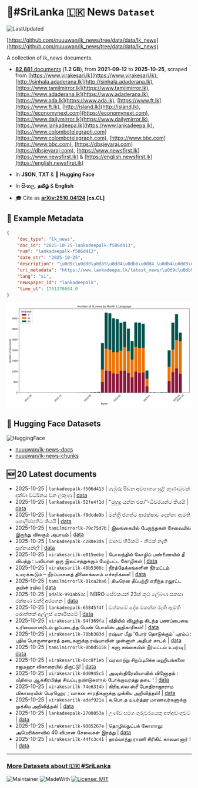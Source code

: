 # 📄#SriLanka 🇱🇰 News `Dataset`

![LastUpdated](https://img.shields.io/badge/last_updated-2025--10--25_13:46:02-green)

[https://github.com/nuuuwan/lk_news/tree/data/data/lk_news](https://github.com/nuuuwan/lk_news/tree/data/data/lk_news)

A collection of lk_news documents.

- [**82,881** documents](https://github.com/nuuuwan/lk_news/tree/data/data/lk_news) (**1.2 GB**), from **2021-09-12** to **2025-10-25**, scraped from [https://www.virakesari.lk](https://www.virakesari.lk), [http://sinhala.adaderana.lk](http://sinhala.adaderana.lk), [https://www.tamilmirror.lk](https://www.tamilmirror.lk), [https://www.adaderana.lk](https://www.adaderana.lk), [https://www.ada.lk](https://www.ada.lk), [https://www.ft.lk](https://www.ft.lk), [http://island.lk](http://island.lk), [https://economynext.com](https://economynext.com), [https://www.dailymirror.lk](https://www.dailymirror.lk), [https://www.lankadeepa.lk](https://www.lankadeepa.lk), [https://www.colombotelegraph.com](https://www.colombotelegraph.com), [https://www.bbc.com](https://www.bbc.com), [https://dbsjeyaraj.com](https://dbsjeyaraj.com), [https://www.newsfirst.lk](https://www.newsfirst.lk) & [https://english.newsfirst.lk](https://english.newsfirst.lk)

- In **JSON**, **TXT** & **🤗 Hugging Face**

- In **සිංහල**, **தமிழ்** & **English**

- 🎓 Cite as **[arXiv:2510.04124](https://arxiv.org/abs/2510.04124) [cs.CL]**

## 📝 Example Metadata

```json
{
    "doc_type": "lk_news",
    "doc_id": "2025-10-25-lankadeepalk-f506d413",
    "num": "lankadeepalk-f506d413",
    "date_str": "2025-10-25",
    "description": "\u0d9c\u0dd0\u0db9\u0dd4\u0dbb\u0dd4 \u0db4\u0dd3\u0da9\u0db1 \u0d85\u0dc0\u0db4\u0dcf\u0dad\u0dba \u0dc3\u0dd4\u0dc5\u0dd2 \u0d9a\u0dd4\u0dab\u0dcf\u0da7\u0dd4\u0dc0\u0d9a\u0dca \u0daf\u0d9a\u0dca\u0dc0\u0dcf \u0dc0\u0dbb\u0dca\u0db0\u0db1\u0dba \u0dc0\u0db1 \u0dbd\u0d9a\u0dd4\u0dab\u0dd4",
    "url_metadata": "https://www.lankadeepa.lk/latest_news/\u0d9c\u0db9\u0dbb-\u0db4\u0da9\u0db1-\u0d85\u0dc0\u0db4\u0dad\u0dba-\u0dc3\u0dc5-\u0d9a\u0dab\u0da7\u0dc0\u0d9a-\u0daf\u0d9a\u0dc0-\u0dc0\u0dbb\u0db0\u0db1\u0dba-\u0dc0\u0db1-\u0dbd\u0d9a\u0dab/1-682017",
    "lang": "si",
    "newspaper_id": "lankadeepalk",
    "time_ut": 1761376664.0
}
```

![Chart](https://raw.githubusercontent.com/nuuuwan/lk_news/refs/heads/data/data/lk_news/docs_by_month_and_lang.png)

## 🤗 Hugging Face Datasets

![HuggingFace](https://img.shields.io/badge/-HuggingFace-FDEE21?style=for-the-badge&logo=HuggingFace)

- [nuuuwan/lk-news-docs](https://huggingface.co/datasets/nuuuwan/lk-news-docs)
- [nuuuwan/lk-news-chunks](https://huggingface.co/datasets/nuuuwan/lk-news-chunks)

## 🆕 20 Latest documents

- 2025-10-25 | `lankadeepalk-f506d413` | ගැඹුරු පීඩන අවපාතය සුළි කුණාටුවක් දක්වා වර්ධනය වන ලකුණු | [data](https://github.com/nuuuwan/lk_news/tree/data/data/lk_news/2020s/2025/2025-10-25-lankadeepalk-f506d413)
- 2025-10-25 | `lankadeepalk-52fe4f1d` | ‘‘මුහුදු යන්න එපා‘‘-ධීවරයන්ට කියයි | [data](https://github.com/nuuuwan/lk_news/tree/data/data/lk_news/2020s/2025/2025-10-25-lankadeepalk-52fe4f1d)
- 2025-10-25 | `lankadeepalk-f8dcde9b` | මන්ත්‍රී ජගත්ට  ආරක්ෂාව දෙන්න: ඇමති පොලිස්පතිට කියයි | [data](https://github.com/nuuuwan/lk_news/tree/data/data/lk_news/2020s/2025/2025-10-25-lankadeepalk-f8dcde9b)
- 2025-10-25 | `tamilmirrorlk-79c75d7b` | இலங்கையில் பேருந்துகள் சேவையில் இருந்து விலகும் அபாயம் | [data](https://github.com/nuuuwan/lk_news/tree/data/data/lk_news/2020s/2025/2025-10-25-tamilmirrorlk-79c75d7b)
- 2025-10-25 | `lankadeepalk-c280e3da` | මානව හිමිකම් - නිමක් නැති ප්‍රශ්නයක්ද? | [data](https://github.com/nuuuwan/lk_news/tree/data/data/lk_news/2020s/2025/2025-10-25-lankadeepalk-c280e3da)
- 2025-10-25 | `virakesarilk-e015eebe` | போலந்தில் கோழிப் பண்ணையில் தீ விபத்து : பலியான ஒரு இலட்சத்துக்கும் மேற்பட்ட கோழிகள் | [data](https://github.com/nuuuwan/lk_news/tree/data/data/lk_news/2020s/2025/2025-10-25-virakesarilk-e015eebe)
- 2025-10-25 | `virakesarilk-48b5300c` | நீர்த்தேக்கங்களின் நீர்மட்டம் உயரக்கூடும் – நீர்ப்பாசனத் திணைக்களம் எச்சரிக்கை! | [data](https://github.com/nuuuwan/lk_news/tree/data/data/lk_news/2020s/2025/2025-10-25-virakesarilk-48b5300c)
- 2025-10-25 | `tamilmirrorlk-01ca2ba6` | திடீரென தீப்பற்றி எரிந்த ரஜரட்ட குயின் ரயில் | [data](https://github.com/nuuuwan/lk_news/tree/data/data/lk_news/2020s/2025/2025-10-25-tamilmirrorlk-01ca2ba6)
- 2025-10-25 | `adalk-991ab53c` | NBRO සේවකයන් 23ක් කූඨ ලේඛණ සකසා රක්ෂණ වන්දි අරගෙන | [data](https://github.com/nuuuwan/lk_news/tree/data/data/lk_news/2020s/2025/2025-10-25-adalk-991ab53c)
- 2025-10-25 | `lankadeepalk-65845f4f` | වත්කමේ දෝෂ මකන්න මැති ඇමති රොත්තක් අල්ලස් කොමිසමේ | [data](https://github.com/nuuuwan/lk_news/tree/data/data/lk_news/2020s/2025/2025-10-25-lankadeepalk-65845f4f)
- 2025-10-25 | `virakesarilk-94f369fa` | வீதியில் விழுந்து கிடந்த பணப்பையை உரிமையாளரிடம் ஒப்படைத்த பெண் பொலிஸ் அதிகாரிகள்! | [data](https://github.com/nuuuwan/lk_news/tree/data/data/lk_news/2020s/2025/2025-10-25-virakesarilk-94f369fa)
- 2025-10-25 | `virakesarilk-70bb383d` | ரஷ்யா மீது 'போர் தொடுக்கும்' டிரம்ப் : புதிய பொருளாதாரத் தடைகளுக்கு ரஷ்யாவின் முன்னாள் அதிபர் சாடல் | [data](https://github.com/nuuuwan/lk_news/tree/data/data/lk_news/2020s/2025/2025-10-25-virakesarilk-70bb383d)
- 2025-10-25 | `tamilmirrorlk-0b0d5158` | களு கங்கையின் நீர்மட்டம் உயர்வு | [data](https://github.com/nuuuwan/lk_news/tree/data/data/lk_news/2020s/2025/2025-10-25-tamilmirrorlk-0b0d5158)
- 2025-10-25 | `virakesarilk-8cc8f1eb` | வரலாற்று சிறப்புமிக்க மஹியங்கனை ரஜமஹா விகாரையில் திருட்டு! | [data](https://github.com/nuuuwan/lk_news/tree/data/data/lk_news/2020s/2025/2025-10-25-virakesarilk-8cc8f1eb)
- 2025-10-25 | `virakesarilk-0d0945c5` | அவுஸ்திரேலியாவில் வினோதம் : வீதியை ஆக்கிரமித்த சிவப்பு நண்டுகளால் போக்குவரத்து தடை ! | [data](https://github.com/nuuuwan/lk_news/tree/data/data/lk_news/2020s/2025/2025-10-25-virakesarilk-0d0945c5)
- 2025-10-25 | `virakesarilk-74e6314b` | கிரிஉல்ல ஸ்ரீ போதிராஜாராம விகாரையின் பெரஹெர ; வாகன சாரதிகளுக்கு முக்கிய அறிவித்தல்! | [data](https://github.com/nuuuwan/lk_news/tree/data/data/lk_news/2020s/2025/2025-10-25-virakesarilk-74e6314b)
- 2025-10-25 | `virakesarilk-adaf921a` | க.பொ.த உயர்த்தர மாணவர்களுக்கு முக்கிய அறிவித்தல்! | [data](https://github.com/nuuuwan/lk_news/tree/data/data/lk_news/2020s/2025/2025-10-25-virakesarilk-adaf921a)
- 2025-10-25 | `lankadeepalk-2700853a` | උණ්ඩ සමග ගුරුවරයෙකු අත්අඩංගුවට | [data](https://github.com/nuuuwan/lk_news/tree/data/data/lk_news/2020s/2025/2025-10-25-lankadeepalk-2700853a)
- 2025-10-25 | `virakesarilk-9885267e` | தொழில்நுட்பக் கோளாறு: அமெரிக்காவில் 40 விமான சேவைகள் இரத்து | [data](https://github.com/nuuuwan/lk_news/tree/data/data/lk_news/2020s/2025/2025-10-25-virakesarilk-9885267e)
- 2025-10-25 | `virakesarilk-44fc3c41` | தாய்லாந்து ராணி சிரிகிட் காலமானார் ! | [data](https://github.com/nuuuwan/lk_news/tree/data/data/lk_news/2020s/2025/2025-10-25-virakesarilk-44fc3c41)

---

### [More Datasets about 🇱🇰 #SriLanka](https://github.com/nuuuwan/lk_datasets)

![Maintainer](https://img.shields.io/badge/maintainer-nuuuwan-red)
![MadeWith](https://img.shields.io/badge/made_with-python-blue)
[![License: MIT](https://img.shields.io/badge/License-MIT-yellow.svg)](https://opensource.org/licenses/MIT)
